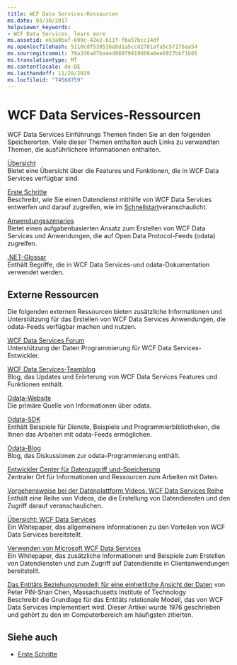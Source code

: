 ```yaml
---
title: WCF Data Services-Ressourcen
ms.date: 03/30/2017
helpviewer_keywords:
- WCF Data Services, learn more
ms.assetid: e63a9baf-699c-42e2-b11f-fba57bcc14df
ms.openlocfilehash: 5110cdf53953bebd1a5ccd2781afa5c57175ea54
ms.sourcegitcommit: 79a2d6a07ba4ed08979819666a0ee6927bbf1b01
ms.translationtype: MT
ms.contentlocale: de-DE
ms.lasthandoff: 11/28/2019
ms.locfileid: "74568759"
---
```

# <a name="wcf-data-services-resources"></a>WCF Data Services-Ressourcen
WCF Data Services Einführungs Themen finden Sie an den folgenden Speicherorten. Viele dieser Themen enthalten auch Links zu verwandten Themen, die ausführlichere Informationen enthalten.  
  
 [Übersicht](wcf-data-services-overview.md)  
 Bietet eine Übersicht über die Features und Funktionen, die in WCF Data Services verfügbar sind.  
  
 [Erste Schritte](../adonet/ef/getting-started.md)  
 Beschreibt, wie Sie einen Datendienst mithilfe von WCF Data Services entwerfen und darauf zugreifen, wie im [Schnellstart](quickstart-wcf-data-services.md)veranschaulicht.  
  
 [Anwendungsszenarios](application-scenarios-wcf-data-services.md)  
 Bietet einen aufgabenbasierten Ansatz zum Erstellen von WCF Data Services und Anwendungen, die auf Open Data Protocol-Feeds (odata) zugreifen.  
  
 [.NET-Glossar](../../../standard/glossary.md)  
 Enthält Begriffe, die in WCF Data Services-und odata-Dokumentation verwendet werden.  
  
## <a name="external-resources"></a>Externe Ressourcen  
 Die folgenden externen Ressourcen bieten zusätzliche Informationen und Unterstützung für das Erstellen von WCF Data Services Anwendungen, die odata-Feeds verfügbar machen und nutzen.  
  
 [WCF Data Services Forum](https://go.microsoft.com/fwlink/?LinkId=150512)  
 Unterstützung der Daten Programmierung für WCF Data Services-Entwickler.  
  
 [WCF Data Services-Teamblog](https://go.microsoft.com/fwlink/?LinkId=150511)  
 Blog, das Updates und Erörterung von WCF Data Services Features und Funktionen enthält.  
  
 [Odata-Website](https://go.microsoft.com/fwlink/?LinkID=184554)  
 Die primäre Quelle von Informationen über odata.  
  
 [Odata-SDK](https://go.microsoft.com/fwlink/?LinkID=185248)  
 Enthält Beispiele für Dienste, Beispiele und Programmierbibliotheken, die Ihnen das Arbeiten mit odata-Feeds ermöglichen.  
  
 [Odata-Blog](https://go.microsoft.com/fwlink/?LinkId=185868)  
 Blog, das Diskussionen zur odata-Programmierung enthält.  
  
 [Entwickler Center für Datenzugriff und-Speicherung](https://go.microsoft.com/fwlink/?LinkId=91903)  
 Zentraler Ort für Informationen und Ressourcen zum Arbeiten mit Daten.  
  
 [Vorgehensweise bei der Datenplattform Videos: WCF Data Services Reihe](https://go.microsoft.com/fwlink/?LinkId=124600)  
 Enthält eine Reihe von Videos, die die Erstellung von Datendiensten und den Zugriff darauf veranschaulichen.  
  
 [Übersicht: WCF Data Services](https://go.microsoft.com/fwlink/?LinkID=131074)  
 Ein Whitepaper, das allgemeinere Informationen zu den Vorteilen von WCF Data Services bereitstellt.  
  
 [Verwenden von Microsoft WCF Data Services](https://go.microsoft.com/fwlink/?LinkID=131075)  
 Ein Whitepaper, das zusätzliche Informationen und Beispiele zum Erstellen von Datendiensten und zum Zugriff auf Datendienste in Clientanwendungen bereitstellt.  
  
 [Das Entitäts Beziehungsmodell: für eine einheitliche Ansicht der Daten](https://go.microsoft.com/fwlink/?LinkId=91909) von Peter PIN-Shan Chen, Massachusetts Institute of Technology  
 Beschreibt die Grundlage für das Entitäts relationale Modell, das von WCF Data Services implementiert wird. Dieser Artikel wurde 1976 geschrieben und gehört zu den im Computerbereich am häufigsten zitierten.  
  
## <a name="see-also"></a>Siehe auch

- [Erste Schritte](getting-started-with-wcf-data-services.md)
